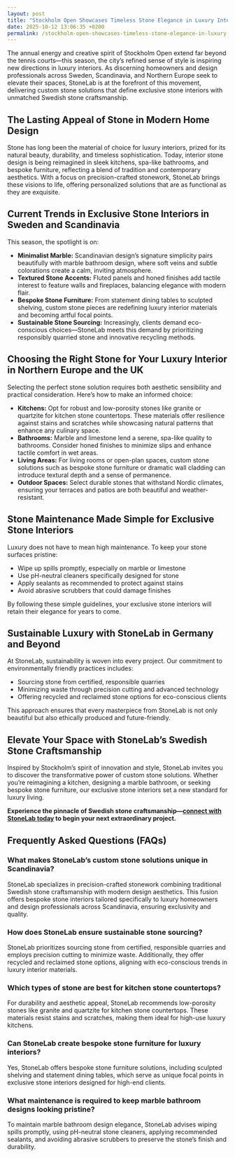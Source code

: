 ```yaml
---
layout: post
title: "Stockholm Open Showcases Timeless Stone Elegance in Luxury Interiors"
date: 2025-10-12 13:06:35 +0200
permalink: /stockholm-open-showcases-timeless-stone-elegance-in-luxury-interiors/
---
```

The annual energy and creative spirit of Stockholm Open extend far beyond the tennis courts—this season, the city’s refined sense of style is inspiring new directions in luxury interiors. As discerning homeowners and design professionals across Sweden, Scandinavia, and Northern Europe seek to elevate their spaces, StoneLab is at the forefront of this movement, delivering custom stone solutions that define exclusive stone interiors with unmatched Swedish stone craftsmanship.

## The Lasting Appeal of Stone in Modern Home Design

Stone has long been the material of choice for luxury interiors, prized for its natural beauty, durability, and timeless sophistication. Today, interior stone design is being reimagined in sleek kitchens, spa-like bathrooms, and bespoke furniture, reflecting a blend of tradition and contemporary aesthetics. With a focus on precision-crafted stonework, StoneLab brings these visions to life, offering personalized solutions that are as functional as they are exquisite.

## Current Trends in Exclusive Stone Interiors in Sweden and Scandinavia

This season, the spotlight is on:

- **Minimalist Marble:** Scandinavian design’s signature simplicity pairs beautifully with marble bathroom design, where soft veins and subtle colorations create a calm, inviting atmosphere.
- **Textured Stone Accents:** Fluted panels and honed finishes add tactile interest to feature walls and fireplaces, balancing elegance with modern flair.
- **Bespoke Stone Furniture:** From statement dining tables to sculpted shelving, custom stone pieces are redefining luxury interior materials and becoming artful focal points.
- **Sustainable Stone Sourcing:** Increasingly, clients demand eco-conscious choices—StoneLab meets this demand by prioritizing responsibly quarried stone and innovative recycling methods.

## Choosing the Right Stone for Your Luxury Interior in Northern Europe and the UK

Selecting the perfect stone solution requires both aesthetic sensibility and practical consideration. Here’s how to make an informed choice:

- **Kitchens:** Opt for robust and low-porosity stones like granite or quartzite for kitchen stone countertops. These materials offer resilience against stains and scratches while showcasing natural patterns that enhance any culinary space.
- **Bathrooms:** Marble and limestone lend a serene, spa-like quality to bathrooms. Consider honed finishes to minimize slips and enhance tactile comfort in wet areas.
- **Living Areas:** For living rooms or open-plan spaces, custom stone solutions such as bespoke stone furniture or dramatic wall cladding can introduce textural depth and a sense of permanence.
- **Outdoor Spaces:** Select durable stones that withstand Nordic climates, ensuring your terraces and patios are both beautiful and weather-resistant.

## Stone Maintenance Made Simple for Exclusive Stone Interiors

Luxury does not have to mean high maintenance. To keep your stone surfaces pristine:

- Wipe up spills promptly, especially on marble or limestone
- Use pH-neutral cleaners specifically designed for stone
- Apply sealants as recommended to protect against stains
- Avoid abrasive scrubbers that could damage finishes

By following these simple guidelines, your exclusive stone interiors will retain their elegance for years to come.

## Sustainable Luxury with StoneLab in Germany and Beyond

At StoneLab, sustainability is woven into every project. Our commitment to environmentally friendly practices includes:

- Sourcing stone from certified, responsible quarries
- Minimizing waste through precision cutting and advanced technology
- Offering recycled and reclaimed stone options for eco-conscious clients

This approach ensures that every masterpiece from StoneLab is not only beautiful but also ethically produced and future-friendly.

## Elevate Your Space with StoneLab’s Swedish Stone Craftsmanship

Inspired by Stockholm’s spirit of innovation and style, StoneLab invites you to discover the transformative power of custom stone solutions. Whether you’re reimagining a kitchen, designing a marble bathroom, or seeking bespoke stone furniture, our exclusive stone interiors set a new standard for luxury living.

**Experience the pinnacle of Swedish stone craftsmanship—[connect with StoneLab today](https://stonelab.se/) to begin your next extraordinary project.**

## Frequently Asked Questions (FAQs)

### What makes StoneLab’s custom stone solutions unique in Scandinavia?

StoneLab specializes in precision-crafted stonework combining traditional Swedish stone craftsmanship with modern design aesthetics. This fusion offers bespoke stone interiors tailored specifically to luxury homeowners and design professionals across Scandinavia, ensuring exclusivity and quality.

### How does StoneLab ensure sustainable stone sourcing?

StoneLab prioritizes sourcing stone from certified, responsible quarries and employs precision cutting to minimize waste. Additionally, they offer recycled and reclaimed stone options, aligning with eco-conscious trends in luxury interior materials.

### Which types of stone are best for kitchen stone countertops?

For durability and aesthetic appeal, StoneLab recommends low-porosity stones like granite and quartzite for kitchen stone countertops. These materials resist stains and scratches, making them ideal for high-use luxury kitchens.

### Can StoneLab create bespoke stone furniture for luxury interiors?

Yes, StoneLab offers bespoke stone furniture solutions, including sculpted shelving and statement dining tables, which serve as unique focal points in exclusive stone interiors designed for high-end clients.

### What maintenance is required to keep marble bathroom designs looking pristine?

To maintain marble bathroom design elegance, StoneLab advises wiping spills promptly, using pH-neutral stone cleaners, applying recommended sealants, and avoiding abrasive scrubbers to preserve the stone’s finish and durability.

<script type="application/ld+json">
{
  "@context": "https://schema.org",
  "@type": "BlogPosting",
  "headline": "Stockholm Open Showcases Timeless Stone Elegance in Luxury Interiors",
  "description": "Explore how StoneLab leads the luxury interior stone design scene in Sweden and Scandinavia with custom stone solutions, sustainable sourcing, and bespoke craftsmanship.",
  "author": {
    "@type": "Person",
    "name": "StoneLab"
  },
  "publisher": {
    "@type": "Person",
    "name": "StoneLab"
  },
  "datePublished": "2024-06-01",
  "mainEntityOfPage": {
    "@type": "WebPage",
    "@id": "https://stonelab.se/blog/stockholm-open-stone-interiors"
  },
  "keywords": "StoneLab, custom stone solutions, interior stone design, exclusive stone interiors, Swedish stone craftsmanship, luxury interior materials, kitchen stone countertops, marble bathroom design, bespoke stone furniture, sustainable stone sourcing",
  "url": "https://stonelab.se/blog/stockholm-open-stone-interiors"
}
</script>

<script type="application/ld+json">
{
  "@context": "https://schema.org",
  "@type": "FAQPage",
  "mainEntity": [
    {
      "@type": "Question",
      "name": "What makes StoneLab’s custom stone solutions unique in Scandinavia?",
      "acceptedAnswer": {
        "@type": "Answer",
        "text": "StoneLab specializes in precision-crafted stonework combining traditional Swedish stone craftsmanship with modern design aesthetics. This fusion offers bespoke stone interiors tailored specifically to luxury homeowners and design professionals across Scandinavia, ensuring exclusivity and quality."
      }
    },
    {
      "@type": "Question",
      "name": "How does StoneLab ensure sustainable stone sourcing?",
      "acceptedAnswer": {
        "@type": "Answer",
        "text": "StoneLab prioritizes sourcing stone from certified, responsible quarries and employs precision cutting to minimize waste. Additionally, they offer recycled and reclaimed stone options, aligning with eco-conscious trends in luxury interior materials."
      }
    },
    {
      "@type": "Question",
      "name": "Which types of stone are best for kitchen stone countertops?",
      "acceptedAnswer": {
        "@type": "Answer",
        "text": "For durability and aesthetic appeal, StoneLab recommends low-porosity stones like granite and quartzite for kitchen stone countertops. These materials resist stains and scratches, making them ideal for high-use luxury kitchens."
      }
    },
    {
      "@type": "Question",
      "name": "Can StoneLab create bespoke stone furniture for luxury interiors?",
      "acceptedAnswer": {
        "@type": "Answer",
        "text": "Yes, StoneLab offers bespoke stone furniture solutions, including sculpted shelving and statement dining tables, which serve as unique focal points in exclusive stone interiors designed for high-end clients."
      }
    },
    {
      "@type": "Question",
      "name": "What maintenance is required to keep marble bathroom designs looking pristine?",
      "acceptedAnswer": {
        "@type": "Answer",
        "text": "To maintain marble bathroom design elegance, StoneLab advises wiping spills promptly, using pH-neutral stone cleaners, applying recommended sealants, and avoiding abrasive scrubbers to preserve the stone’s finish and durability."
      }
    }
  ]
}
</script>